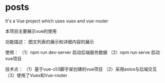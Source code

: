 # posts

It's a Vue project which uses vuex and vue-router

本项目主要展示vue的使用

功能描述：
图文列表的展示和详细内容的展示

使用：
（1）npm run dev-server 启动后端服务数据
（2）npm run serve 启动vue项目

技术点：
（1）基于vue-cli3脚手架创建的vue项目
（2）采用axios与后端交互
（3）使用了Vuex和Vue-router

